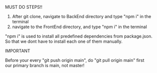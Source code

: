 MUST DO STEPS!! </br>

1. After git clone, navigate to BackEnd directory and type "npm i" in the terminal</br>
2. navigate to the FrontEnd directory, and type "npm i" in the terminal</br>

"npm i" is used to install all predefined dependencies from package.json. So that we dont have to install each one of them manually.</br>


IMPORTANT</br>

Before your every "git push origin main", do "git pull origin main" first </br>
our primary branch is main, not master!